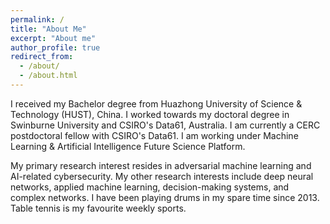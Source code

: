 ```yaml
---
permalink: /
title: "About Me"
excerpt: "About me"
author_profile: true
redirect_from: 
  - /about/
  - /about.html
---
```


I received my Bachelor degree from Huazhong University of Science & Technology (HUST), China. I worked towards my doctoral degree in Swinburne University and CSIRO's Data61, Australia. I am currently a CERC postdoctoral fellow with CSIRO's Data61. I am working under Machine Learning & Artificial Intelligence Future Science Platform.

My primary research interest resides in adversarial machine learning and AI-related cybersecurity. My other research interests include deep neural networks, applied machine learning, decision-making systems, and complex networks. I have been playing drums in my spare time since 2013. Table tennis is my favourite weekly sports.
